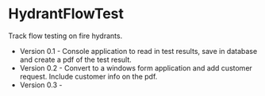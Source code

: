 # HydrantFlowTest
Track flow testing on fire hydrants.
* Version 0.1 - Console application to read in test results, save in database and create a pdf of the test result.
* Version 0.2 - Convert to a windows form application and add customer request.  Include customer info on the pdf.
* Version 0.3 - 
